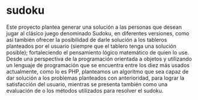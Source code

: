 # sudoku
Este proyecto plantea generar una solución a las personas que desean jugar al clásico juego denominado Sudoku,
en diferentes versiones, como así también ofrecer la posibilidad de darle solución a los tableros planteados por
el usuario (siempre que el tablero tenga una solución posible); fortaleciendo el pensamiento lógico matemático 
de quien lo use. Desde una perspectiva de la programación orientada a objetos y utilizando un lenguaje de programación
que se encuentra entre los diez más usados actualmente, como lo es PHP, planteamos un algoritmo que sea capaz 
de dar solución a los problemas planteados con anterioridad, para lograr la satisfacción del usuario, 
mientras se presenta también como una evaluación de o los métodos utilizados para resolver el sudoku.
